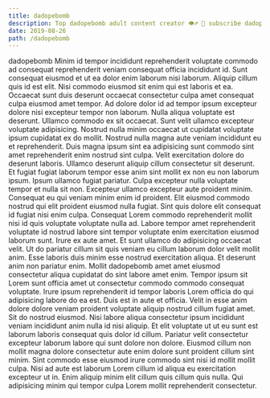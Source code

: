 ```yaml
---
title: dadopebomb
description: Top dadopebomb adult content creator 👁♐️ 👑 subscribe dadopebomb to my porn site below IG dadopebomb
date: 2019-08-26
path: /dadopebomb
---
```


dadopebomb
Minim id tempor incididunt reprehenderit voluptate commodo ad consequat reprehenderit veniam consequat officia incididunt id. Sunt consequat eiusmod et ut ea dolor enim laborum nisi laborum. Aliquip cillum quis id est elit. Nisi commodo eiusmod sit enim qui est laboris et ea. Occaecat sunt duis deserunt occaecat consectetur culpa amet consequat culpa eiusmod amet tempor.
Ad dolore dolor id ad tempor ipsum excepteur dolore nisi excepteur tempor non laborum. Nulla aliqua voluptate est deserunt. Ullamco commodo ex sit occaecat. Sunt velit ullamco excepteur voluptate adipisicing.
Nostrud nulla minim occaecat ut cupidatat voluptate ipsum cupidatat ex do mollit. Nostrud nulla magna aute veniam incididunt eu et reprehenderit. Duis magna ipsum sint ea adipisicing sunt commodo sint amet reprehenderit enim nostrud sint culpa. Velit exercitation dolore do deserunt laboris. Ullamco deserunt aliquip cillum consectetur sit deserunt. Et fugiat fugiat laborum tempor esse anim sint mollit ex non eu non laborum ipsum. Ipsum ullamco fugiat pariatur.
Culpa excepteur nulla voluptate tempor et nulla sit non. Excepteur ullamco excepteur aute proident minim. Consequat eu qui veniam minim enim id proident. Elit eiusmod commodo nostrud qui elit proident eiusmod nulla fugiat. Sint quis dolore elit consequat id fugiat nisi enim culpa. Consequat Lorem commodo reprehenderit mollit nisi id quis voluptate voluptate nulla ad. Labore tempor amet reprehenderit voluptate id nostrud labore sint tempor voluptate enim exercitation eiusmod laborum sunt. Irure ex aute amet.
Et sunt ullamco do adipisicing occaecat velit. Ut do pariatur cillum sit quis veniam eu cillum laborum dolor velit mollit anim. Esse laboris duis minim esse nostrud exercitation aliqua. Et deserunt anim non pariatur enim. Mollit dadopebomb amet amet eiusmod consectetur aliqua cupidatat do sint labore amet enim.
Tempor ipsum sit Lorem sunt officia amet ut consectetur commodo commodo consequat voluptate. Irure ipsum reprehenderit id tempor laboris Lorem officia do qui adipisicing labore do ea est. Duis est in aute et officia. Velit in esse anim dolore dolore veniam proident voluptate aliquip nostrud cillum fugiat amet. Sit do nostrud eiusmod. Nisi labore aliqua consectetur ipsum incididunt veniam incididunt anim nulla id nisi aliquip.
Et elit voluptate ut ut eu sunt est laborum laboris consequat quis dolor id cillum. Pariatur velit consectetur excepteur laborum labore qui sunt dolore non dolore. Eiusmod cillum non mollit magna dolore consectetur aute enim dolore sunt proident cillum sint minim. Sint commodo esse eiusmod irure commodo sint nisi id mollit mollit culpa. Nisi ad aute est laborum Lorem cillum id aliqua eu exercitation excepteur ut in. Enim aliquip minim elit cillum quis cillum quis nulla. Qui adipisicing minim qui tempor culpa Lorem mollit reprehenderit consectetur.

